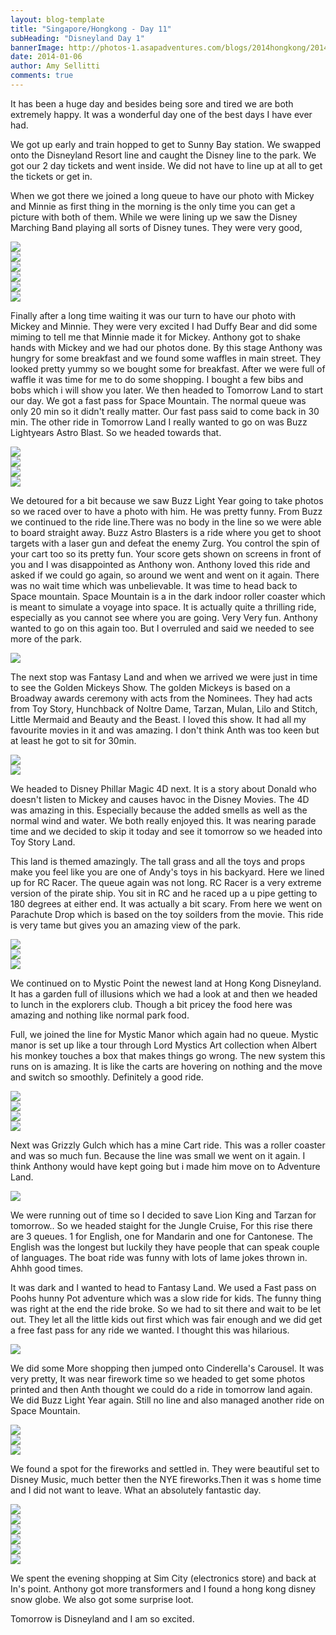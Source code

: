 ```yaml
---
layout: blog-template
title: "Singapore/Hongkong - Day 11"
subHeading: "Disneyland Day 1"
bannerImage: http://photos-1.asapadventures.com/blogs/2014hongkong/2014-01-06/P1062559.JPG_compressed.JPEG
date: 2014-01-06
author: Amy Sellitti
comments: true
---
```


It has been a huge day and besides being sore and tired we are both extremely happy. It was a wonderful day one of the best days I have ever had.

We got up early and train hopped to get to Sunny Bay station. We swapped onto the Disneyland Resort line and caught the Disney line to the park. We got our 2 day tickets and went inside. We did not have to line up at all to get the tickets or get in.

When we got there we joined a long queue to have our photo with Mickey and Minnie as first thing in the morning is the only time you can get a picture with both of them. While we were lining up we saw the Disney Marching Band playing all sorts of Disney tunes. They were very good,

<div class="center-image"><img src="http://photos-1.asapadventures.com/blogs/2014hongkong/2014-01-06/P1062443.JPG_compressed.JPEG" /></div>
<div class="center-image"><img src="http://photos-1.asapadventures.com/blogs/2014hongkong/2014-01-06/IMG_6272.JPG_compressed.JPEG" /></div>
<div class="center-image"><img src="http://photos-1.asapadventures.com/blogs/2014hongkong/2014-01-06/P1062456.JPG_compressed.JPEG" /></div>
<div class="center-image"><img src="http://photos-1.asapadventures.com/blogs/2014hongkong/2014-01-06/P1062461.JPG_compressed.JPEG" /></div>
<div class="center-image"><img src="http://photos-1.asapadventures.com/blogs/2014hongkong/2014-01-06/IMG_6298.JPG_compressed.JPEG" /></div>
<div class="center-image"><img src="http://photos-1.asapadventures.com/blogs/2014hongkong/2014-01-06/P1062445.JPG_compressed.JPEG" /></div>

Finally after a long time waiting it was our turn to have our photo with Mickey and Minnie. They were very excited I had Duffy Bear and did some miming to tell me that Minnie made it for Mickey. Anthony got to shake hands with Mickey and we had our photos done. By this stage Anthony was hungry for some breakfast and we found some waffles in main street. They looked pretty yummy so we bought some for breakfast. After we were full of waffle it was time for me to do some shopping. I bought a few bibs and bobs which i will show you later. We then headed to Tomorrow Land to start our day. We got a fast pass for Space Mountain. The normal queue was only 20 min so it didn't really matter. Our fast pass said to come back in 30 min. The other ride in Tomorrow Land I really wanted to go on was Buzz Lightyears Astro Blast. So we headed towards that.

<div class="center-image"><img src="http://photos-1.asapadventures.com/blogs/2014hongkong/2014-01-06/IMG_6303.JPG_compressed.JPEG" /></div>
<div class="center-image"><img src="http://photos-1.asapadventures.com/blogs/2014hongkong/2014-01-06/IMG_6305.JPG_compressed.JPEG" /></div>
<div class="center-image"><img src="http://photos-1.asapadventures.com/blogs/2014hongkong/2014-01-06/IMG_6311.JPG_compressed.JPEG" /></div>
<div class="center-image"><img src="http://photos-1.asapadventures.com/blogs/2014hongkong/2014-01-06/IMG_6307.JPG_compressed.JPEG" /></div>

We detoured for a bit because we saw Buzz Light Year going to take photos so we raced over to have a photo with him. He was pretty funny. From Buzz we continued to the ride line.There was no body in the line so we were able to board straight away. Buzz Astro Blasters is a ride where you get to shoot targets with a laser gun and defeat the enemy Zurg. You control the spin of your cart too so its pretty fun. Your score gets shown on screens in front of you and I was disappointed as Anthony won. Anthony loved this ride and asked if we could go again, so around we went and went on it again. There was no wait time which was unbelievable. It was time to head back to Space mountain. Space Mountain is a in the dark indoor roller coaster which is meant to simulate a voyage into space. It is actually quite a thrilling ride, especially as you cannot see where you are going. Very Very fun. Anthony wanted to go on this again too. But I overruled and said we needed to see more of the park.

<div class="center-image"><img src="http://photos-1.asapadventures.com/blogs/2014hongkong/2014-01-06/IMG_6314.JPG_compressed.JPEG" /></div>

The next stop was Fantasy Land and when we arrived we were just in time to see the Golden Mickeys Show. The golden Mickeys is based on a Broadway awards ceremony with acts from the Nominees. They had acts from Toy Story, Hunchback of Noltre Dame, Tarzan, Mulan, Lilo and Stitch, Little Mermaid and Beauty and the Beast. I loved this show. It had all my favourite movies in it and was amazing. I don't think Anth was too keen but at least he got to sit for 30min.

<div class="center-image"><img src="http://photos-1.asapadventures.com/blogs/2014hongkong/2014-01-06/IMG_6391.JPG_compressed.JPEG" /></div>
<div class="center-image"><img src="http://photos-1.asapadventures.com/blogs/2014hongkong/2014-01-06/IMG_6392.JPG_compressed.JPEG" /></div>

We headed to Disney Phillar Magic 4D next. It is a story about Donald who doesn't listen to Mickey and causes havoc in the Disney Movies. The 4D was amazing in this. Especially because the added smells as well as the normal wind and water. We both really enjoyed this. It was nearing parade time and we decided to skip it today and see it tomorrow so we headed into Toy Story Land.

This land is themed amazingly. The tall grass and all the toys and props make you feel like you are one of Andy's toys in his backyard. Here we lined up for RC Racer. The queue again was not long. RC Racer is a very extreme version of the pirate ship. You sit in RC and he raced up a u pipe getting to 180 degrees at either end. It was actually a bit scary. From here we went on Parachute Drop which is based on the toy soilders from the movie. This ride is very tame but gives you an amazing view of the park.

<div class="center-image"><img src="http://photos-1.asapadventures.com/blogs/2014hongkong/2014-01-06/IMG_6397.JPG_compressed.JPEG" /></div>
<div class="center-image"><img src="http://photos-1.asapadventures.com/blogs/2014hongkong/2014-01-06/IMG_6402.JPG_compressed.JPEG" /></div>
<div class="center-image"><img src="http://photos-1.asapadventures.com/blogs/2014hongkong/2014-01-06/IMG_6411.JPG_compressed.JPEG" /></div>

We continued on to Mystic Point the newest land at Hong Kong Disneyland. It has a garden full of illusions which we had a look at and then we headed to lunch in the explorers club. Though a bit pricey the food here was amazing and nothing like normal park food.

Full, we joined the line for Mystic Manor which again had no queue. Mystic manor is set up like a tour through Lord Mystics Art collection when Albert his monkey touches a box that makes things go wrong. The new system this runs on is amazing. It is like the carts are hovering on nothing and the move and switch so smoothly. Definitely a good ride.

<div class="center-image"><img src="http://photos-1.asapadventures.com/blogs/2014hongkong/2014-01-06/IMG_6417.JPG_compressed.JPEG" /></div>
<div class="center-image"><img src="http://photos-1.asapadventures.com/blogs/2014hongkong/2014-01-06/IMG_6429.JPG_compressed.JPEG" /></div>
<div class="center-image"><img src="http://photos-1.asapadventures.com/blogs/2014hongkong/2014-01-06/IMG_6433.JPG_compressed.JPEG" /></div>
<div class="center-image"><img src="http://photos-1.asapadventures.com/blogs/2014hongkong/2014-01-06/IMG_6435.JPG_compressed.JPEG" /></div>

Next was Grizzly Gulch which has a mine Cart ride. This was a roller coaster and was so much fun. Because the line was small we went on it again. I think Anthony would have kept going but i made him move on to Adventure Land.

<div class="center-image"><img src="http://photos-1.asapadventures.com/blogs/2014hongkong/2014-01-06/IMG_6444.JPG_compressed.JPEG" /></div>

We were running out of time so I decided to save Lion King and Tarzan for tomorrow.. So we headed staight for the Jungle Cruise, For this rise there are 3 queues. 1 for English, one for Mandarin and one for Cantonese. The English was the longest but luckily they have people that can speak couple of languages. The boat ride was funny with lots of lame jokes thrown in. Ahhh good times.

It was dark and I wanted to head to Fantasy Land. We used a Fast pass on Poohs hunny Pot adventure which was a slow ride for kids. The funny thing was right at the end the ride broke. So we had to sit there and wait to be let out. They let all the little kids out first which was fair enough and we did get a free fast pass for any ride we wanted. I thought this was hilarious.

<div class="center-image"><img src="http://photos-1.asapadventures.com/blogs/2014hongkong/2014-01-06/P1062470.JPG_compressed.JPEG" /></div>

We did some More shopping then jumped onto Cinderella's Carousel. It was very pretty, It was near firework time so we headed to get some photos printed and then Anth thought we could do a ride in tomorrow land again. We did Buzz Light Year again. Still no line and also managed another ride on Space Mountain.

<div class="center-image"><img src="http://photos-1.asapadventures.com/blogs/2014hongkong/2014-01-06/P1062497.JPG_compressed.JPEG" /></div>
<div class="center-image"><img src="http://photos-1.asapadventures.com/blogs/2014hongkong/2014-01-06/IMG_6456.JPG_compressed.JPEG" /></div>
<div class="center-image"><img src="http://photos-1.asapadventures.com/blogs/2014hongkong/2014-01-06/IMG_6458.JPG_compressed.JPEG" /></div>

We found a spot for the fireworks and settled in. They were beautiful set to Disney Music, much better then the NYE fireworks.Then it was s home time and I did not want to leave. What an absolutely fantastic day.

<div class="center-image"><img src="http://photos-1.asapadventures.com/blogs/2014hongkong/2014-01-06/P1062559.JPG_compressed.JPEG" /></div>
<div class="center-image"><img src="http://photos-1.asapadventures.com/blogs/2014hongkong/2014-01-06/P1062592.JPG_compressed.JPEG" /></div>
<div class="center-image"><img src="http://photos-1.asapadventures.com/blogs/2014hongkong/2014-01-06/P1062624.JPG_compressed.JPEG" /></div>
<div class="center-image"><img src="http://photos-1.asapadventures.com/blogs/2014hongkong/2014-01-06/P1062501.JPG_compressed.JPEG" /></div>
<div class="center-image"><img src="http://photos-1.asapadventures.com/blogs/2014hongkong/2014-01-06/IMG_6493.JPG_compressed.JPEG" /></div>
<div class="center-image"><img src="http://photos-1.asapadventures.com/blogs/2014hongkong/2014-01-06/IMG_6466.JPG_compressed.JPEG" /></div>

We spent the evening shopping at Sim City (electronics store) and back at In's point. Anthony got more transformers and I found a hong kong disney snow globe. We also got some surprise loot.

Tomorrow is Disneyland and I am so excited.
